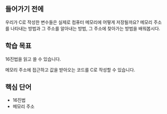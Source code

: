 ## 들어가기 전에

우리가 C로 작성한 변수들은 실제로 컴퓨터 메모리에 어떻게 저장될까요? 메모리 주소를 나타내는 방법과 그 주소를 알아내는 방법, 그 주소에 찾아가는 방법을 배워봅시다.

## 학습 목표

16진법을 읽고 쓸 수 있습니다.

메모리 주소에 접근하고 값을 받아오는 코드를 C로 작성할 수 있습니다.

## 핵심 단어

- 16진법
- 메모리 주소
